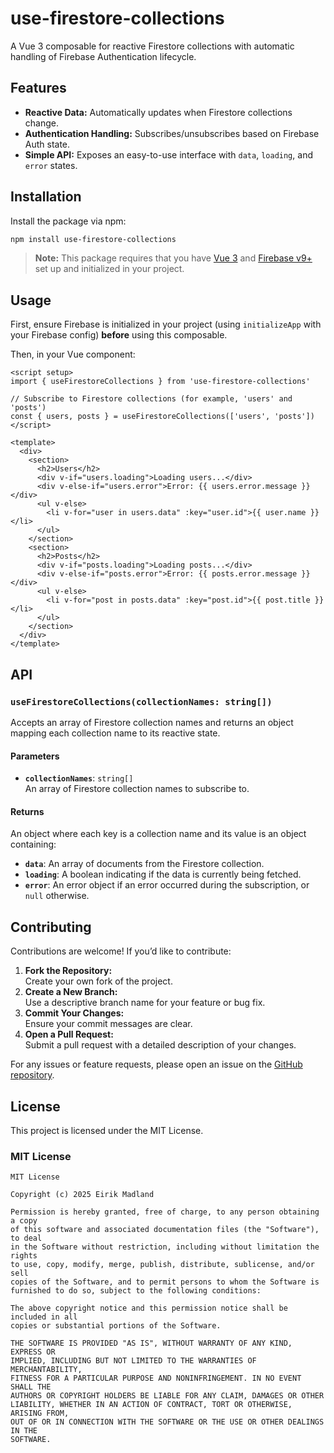 # use-firestore-collections

A Vue 3 composable for reactive Firestore collections with automatic handling of Firebase Authentication lifecycle.

## Features

- **Reactive Data:** Automatically updates when Firestore collections change.
- **Authentication Handling:** Subscribes/unsubscribes based on Firebase Auth state.
- **Simple API:** Exposes an easy-to-use interface with `data`, `loading`, and `error` states.

## Installation

Install the package via npm:

```bash
npm install use-firestore-collections
```

> **Note:** This package requires that you have [Vue 3](https://v3.vuejs.org/) and [Firebase v9+](https://firebase.google.com/docs/web/modular-upgrade) set up and initialized in your project.

## Usage

First, ensure Firebase is initialized in your project (using `initializeApp` with your Firebase config) **before** using this composable.

Then, in your Vue component:

```vue
<script setup>
import { useFirestoreCollections } from 'use-firestore-collections'

// Subscribe to Firestore collections (for example, 'users' and 'posts')
const { users, posts } = useFirestoreCollections(['users', 'posts'])
</script>

<template>
  <div>
    <section>
      <h2>Users</h2>
      <div v-if="users.loading">Loading users...</div>
      <div v-else-if="users.error">Error: {{ users.error.message }}</div>
      <ul v-else>
        <li v-for="user in users.data" :key="user.id">{{ user.name }}</li>
      </ul>
    </section>
    <section>
      <h2>Posts</h2>
      <div v-if="posts.loading">Loading posts...</div>
      <div v-else-if="posts.error">Error: {{ posts.error.message }}</div>
      <ul v-else>
        <li v-for="post in posts.data" :key="post.id">{{ post.title }}</li>
      </ul>
    </section>
  </div>
</template>
```

## API

### `useFirestoreCollections(collectionNames: string[])`

Accepts an array of Firestore collection names and returns an object mapping each collection name to its reactive state.

#### Parameters

- **`collectionNames`**: `string[]`  
  An array of Firestore collection names to subscribe to.

#### Returns

An object where each key is a collection name and its value is an object containing:

- **`data`**: An array of documents from the Firestore collection.
- **`loading`**: A boolean indicating if the data is currently being fetched.
- **`error`**: An error object if an error occurred during the subscription, or `null` otherwise.

## Contributing

Contributions are welcome! If you’d like to contribute:

1. **Fork the Repository:**  
   Create your own fork of the project.
2. **Create a New Branch:**  
   Use a descriptive branch name for your feature or bug fix.
3. **Commit Your Changes:**  
   Ensure your commit messages are clear.
4. **Open a Pull Request:**  
   Submit a pull request with a detailed description of your changes.

For any issues or feature requests, please open an issue on the [GitHub repository](https://github.com/eirikmadland/use-firestore-collections).

## License

This project is licensed under the MIT License.

### MIT License

```
MIT License

Copyright (c) 2025 Eirik Madland

Permission is hereby granted, free of charge, to any person obtaining a copy
of this software and associated documentation files (the "Software"), to deal
in the Software without restriction, including without limitation the rights
to use, copy, modify, merge, publish, distribute, sublicense, and/or sell
copies of the Software, and to permit persons to whom the Software is
furnished to do so, subject to the following conditions:

The above copyright notice and this permission notice shall be included in all
copies or substantial portions of the Software.

THE SOFTWARE IS PROVIDED "AS IS", WITHOUT WARRANTY OF ANY KIND, EXPRESS OR
IMPLIED, INCLUDING BUT NOT LIMITED TO THE WARRANTIES OF MERCHANTABILITY,
FITNESS FOR A PARTICULAR PURPOSE AND NONINFRINGEMENT. IN NO EVENT SHALL THE
AUTHORS OR COPYRIGHT HOLDERS BE LIABLE FOR ANY CLAIM, DAMAGES OR OTHER
LIABILITY, WHETHER IN AN ACTION OF CONTRACT, TORT OR OTHERWISE, ARISING FROM,
OUT OF OR IN CONNECTION WITH THE SOFTWARE OR THE USE OR OTHER DEALINGS IN THE
SOFTWARE.
```